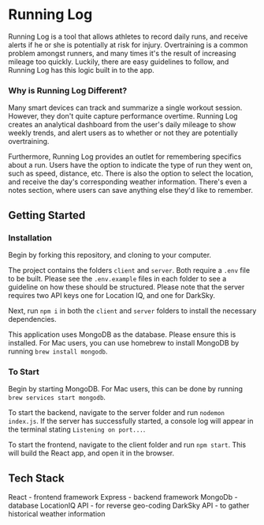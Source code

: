 # Running Log

Running Log is a tool that allows athletes to record daily runs, and receive alerts if he or she is potentially at risk for injury. Overtraining is a common problem amongst runners, and many times it's the result of increasing mileage too quickly. Luckily, there are easy guidelines to follow, and Running Log has this logic built in to the app. 

### Why is Running Log Different?

Many smart devices can track and summarize a single workout session. However, they don't quite capture performance overtime. Running Log creates an analytical dashboard from the user's daily mileage to show weekly trends, and alert users as to whether or not they are potentially overtraining. 

Furthermore, Running Log provides an outlet for remembering specifics about a run. Users have the option to indicate the type of run they went on, such as speed, distance, etc. There is also the option to select the location, and receive the day's corresponding weather information. There's even a notes section, where users can save anything else they'd like to remember.


## Getting Started

### Installation
Begin by forking this repository, and cloning to your computer. 

The project contains the folders `client` and `server`. Both require a `.env` file to be built. Please see the `.env.example` files in each folder to see a guideline on how these should be structured. Please note that the server requires two API keys one for Location IQ, and one for DarkSky.

Next, run `npm i` in both the `client` and `server` folders to install the necessary dependencies.

This application uses MongoDB as the database. Please ensure this is installed. 
For Mac users, you can use homebrew to install MongoDB by running `brew install mongodb`.


### To Start
Begin by starting MongoDB. For Mac users, this can be done by running `brew services start mongodb`.

To start the backend, navigate to the server folder and run `nodemon index.js`. If the server has successfully started, a console log will appear in the terminal stating `Listening on port...`.

To start the frontend, navigate to the client folder and run `npm start`. This will build the React app, and open it in the browser.


## Tech Stack

React - frontend framework
Express - backend framework
MongoDb - database
LocationIQ API - for reverse geo-coding
DarkSky API - to gather historical weather information




